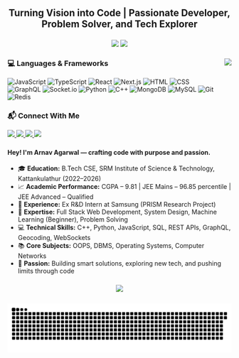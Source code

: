 <h2 align="center">Turning Vision into Code | Passionate Developer, Problem Solver, and Tech Explorer </h2>

###

<div align="center">
  <img src="https://github-readme-stats.vercel.app/api?username=arnav-343-agarwal&show_icons=true&count_private=true&theme=dracula&hide_border=false" height="150" />
  <img src="https://github-readme-stats.vercel.app/api/top-langs?username=arnav-343-agarwal&layout=compact&langs_count=7&theme=dracula&hide_border=false" height="150" />
</div>

###

<img align="right" height="220" src="https://media1.giphy.com/media/bGgsc5mWoryfgKBx1u/200w.gif?cid=6c09b952oasub3s8wm8s3hpp5ib0sup6w9e8c3ob4jgvurur&ep=v1_gifs_search&rid=200w.gif&ct=g"  />

### 💻 Languages & Frameworks

<p align="left">
  <img src="https://cdn.jsdelivr.net/gh/devicons/devicon/icons/javascript/javascript-original.svg" height="40" alt="JavaScript" />
  <img src="https://cdn.jsdelivr.net/gh/devicons/devicon/icons/typescript/typescript-original.svg" height="40" alt="TypeScript" />
  <img src="https://cdn.jsdelivr.net/gh/devicons/devicon/icons/react/react-original.svg" height="40" alt="React" />
  <img src="https://cdn.jsdelivr.net/gh/devicons/devicon/icons/nextjs/nextjs-original.svg" height="40" alt="Next.js" />
  <img src="https://cdn.jsdelivr.net/gh/devicons/devicon/icons/html5/html5-original.svg" height="40" alt="HTML" />
  <img src="https://cdn.jsdelivr.net/gh/devicons/devicon/icons/css3/css3-original.svg" height="40" alt="CSS" />
  <img src="https://cdn.jsdelivr.net/gh/devicons/devicon/icons/graphql/graphql-plain.svg" height="40" alt="GraphQL" />
  <img src="https://cdn.jsdelivr.net/gh/devicons/devicon/icons/socketio/socketio-original.svg" height="40" alt="Socket.io" />
  <img src="https://cdn.jsdelivr.net/gh/devicons/devicon/icons/python/python-original.svg" height="40" alt="Python" />
  <img src="https://cdn.jsdelivr.net/gh/devicons/devicon/icons/cplusplus/cplusplus-original.svg" height="40" alt="C++" />
  <img src="https://cdn.jsdelivr.net/gh/devicons/devicon/icons/mongodb/mongodb-original.svg" height="40" alt="MongoDB" />
  <img src="https://cdn.jsdelivr.net/gh/devicons/devicon/icons/mysql/mysql-original.svg" height="40" alt="MySQL" />
  <img src="https://cdn.jsdelivr.net/gh/devicons/devicon/icons/git/git-original.svg" height="40" alt="Git" />
  <img src="https://cdn.jsdelivr.net/gh/devicons/devicon/icons/redis/redis-original.svg" height="40" alt="Redis" />
</p>

###

### 📬 Connect With Me
<p align="left">
  <a href="https://linkedin.com/in/your-link" target="_blank">
    <img src="https://img.shields.io/static/v1?message=LinkedIn&logo=linkedin&label=&color=0077B5&logoColor=white&labelColor=&style=for-the-badge" height="35" />
  </a>
  <a href="mailto:your-email@gmail.com">
    <img src="https://img.shields.io/static/v1?message=Gmail&logo=gmail&label=&color=D14836&logoColor=white&labelColor=&style=for-the-badge" height="35" />
  </a>
  <a href="https://instagram.com/your-handle" target="_blank">
    <img src="https://img.shields.io/static/v1?message=Instagram&logo=instagram&label=&color=E4405F&logoColor=white&labelColor=&style=for-the-badge" height="35" />
  </a>
  <a href="https://discordapp.com/users/your-id" target="_blank">
    <img src="https://img.shields.io/static/v1?message=Discord&logo=discord&label=&color=7289DA&logoColor=white&labelColor=&style=for-the-badge" height="35" />
  </a>
</p>

###

<h4 align="left">Hey! I'm Arnav Agarwal — crafting code with purpose and passion.</h4>

- 🎓 **Education:** B.Tech CSE, SRM Institute of Science & Technology, Kattankulathur (2022–2026)  
- 📈 **Academic Performance:** CGPA – 9.81 | JEE Mains – 96.85 percentile | JEE Advanced – Qualified  
- 💼 **Experience:** Ex R&D Intern at Samsung (PRISM Research Project)  
- 🧠 **Expertise:** Full Stack Web Development, System Design, Machine Learning (Beginner), Problem Solving  
- 💻 **Technical Skills:** C++, Python, JavaScript, SQL, REST APIs, GraphQL, Geocoding, WebSockets  
- 📚 **Core Subjects:** OOPS, DBMS, Operating Systems, Computer Networks  
- 🚀 **Passion:** Building smart solutions, exploring new tech, and pushing limits through code  

###

<div align="center">
  <img src="https://profile-counter.glitch.me/arnav-343-agarwal/count.svg?" />
</div>

###

<img src="./assets/snake.svg" alt="Snake animation" />
